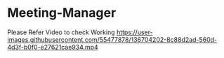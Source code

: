 # Meeting-Manager

Please Refer Video to check Working 
https://user-images.githubusercontent.com/55477878/136704202-8c88d2ad-560d-4d3f-b0f0-e27621cae934.mp4

